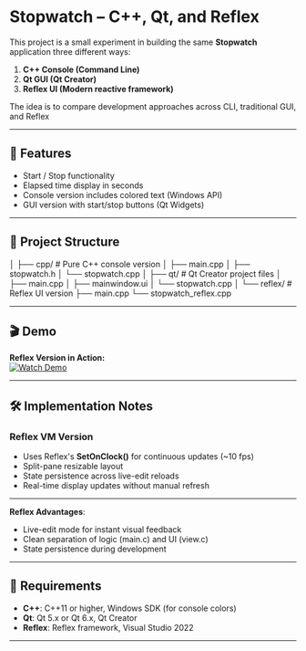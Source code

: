 # Stopwatch – C++, Qt, and Reflex

This project is a small experiment in building the same **Stopwatch** application three different ways:

1. **C++ Console (Command Line)**  
2. **Qt GUI (Qt Creator)**  
3. **Reflex UI (Modern reactive framework)**  

The idea is to compare development approaches across CLI, traditional GUI, and Reflex

---

## 🚀 Features
- Start / Stop functionality  
- Elapsed time display in seconds  
- Console version includes colored text (Windows API)  
- GUI version with start/stop buttons (Qt Widgets)  


---

## 📂 Project Structure

│
├── cpp/ # Pure C++ console version
│ ├── main.cpp
│ ├── stopwatch.h
│ └── stopwatch.cpp
│
├── qt/ # Qt Creator project files
│ ├── main.cpp
│ ├── mainwindow.ui
│ └── stopwatch.cpp
│
└── reflex/ # Reflex UI version
├── main.cpp
└── stopwatch_reflex.cpp


---

## 🎬 Demo

**Reflex Version in Action:**  
[![Watch Demo](https://cdn.loom.com/sessions/thumbnails/1e0010a928ad440daba780d6727b3dbf-with-play.gif)](https://www.loom.com/share/1e0010a928ad440daba780d6727b3dbf)

---

## 🛠️ Implementation Notes

### Reflex VM Version
- Uses Reflex's **SetOnClock()** for continuous updates (~10 fps)  
- Split-pane resizable layout  
- State persistence across live-edit reloads  
- Real-time display updates without manual refresh  


---


**Reflex Advantages**:
- Live-edit mode for instant visual feedback  
- Clean separation of logic (main.c) and UI (view.c)  
- State persistence during development  

---

## 📝 Requirements

- **C++**: C++11 or higher, Windows SDK (for console colors)  
- **Qt**: Qt 5.x or Qt 6.x, Qt Creator  
- **Reflex**: Reflex framework, Visual Studio 2022  

---


